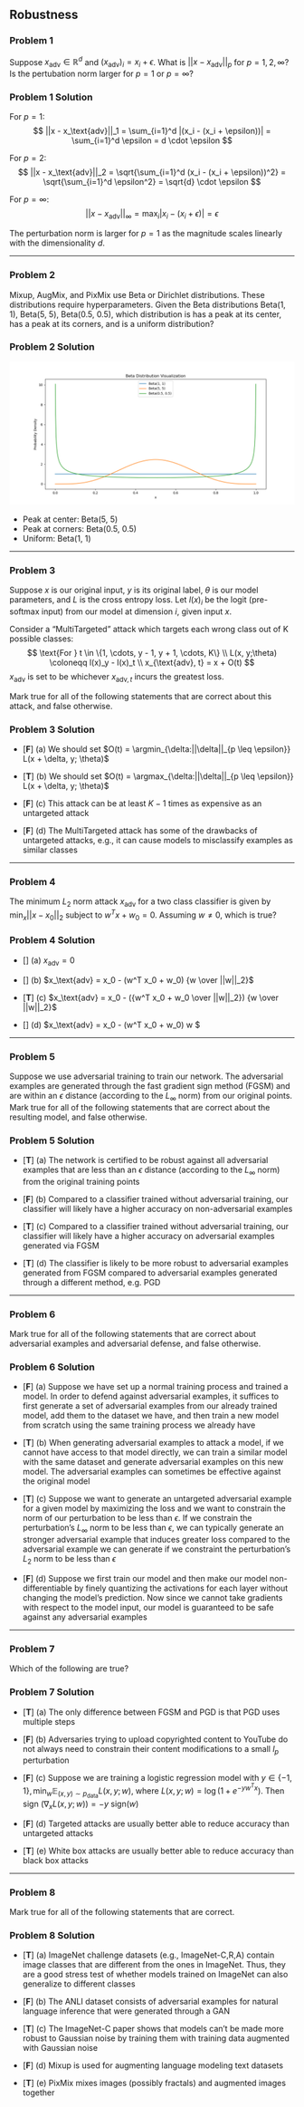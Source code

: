 ## Robustness

### Problem 1
Suppose $x_\text{adv} \in \mathbb{R}^d$ and $(x_\text{adv})_i = x_i + \epsilon$. What is $||x - x_\text{adv}||_p$ for $p = 1, 2, \infty$? Is the pertubation norm larger for $p = 1$ or $p = \infty$?

### Problem 1 Solution
For $p = 1$:
$$
||x - x_\text{adv}||_1 = \sum_{i=1}^d |(x_i - (x_i + \epsilon))| = \sum_{i=1}^d \epsilon = d \cdot \epsilon
$$

For $p = 2$:
$$
||x - x_\text{adv}||_2 = \sqrt{\sum_{i=1}^d (x_i - (x_i + \epsilon))^2} = \sqrt{\sum_{i=1}^d \epsilon^2} = \sqrt{d} \cdot \epsilon
$$

For $p = \infty$:
$$
||x - x_\text{adv}||_\infty = \max_i |x_i - (x_i + \epsilon)| = \epsilon
$$

The perturbation norm is larger for $p = 1$ as the magnitude scales linearly with the dimensionality $d$.

---

### Problem 2
Mixup, AugMix, and PixMix use Beta or Dirichlet distributions. These distributions require hyperparameters. Given the Beta distributions Beta(1, 1), Beta(5, 5), Beta(0.5, 0.5), which distribution is has a peak at its center, has a peak at its corners, and is a uniform distribution?

### Problem 2 Solution
![](img/beta%20distribution.png)
- Peak at center: Beta(5, 5)
- Peak at corners: Beta(0.5, 0.5)
- Uniform: Beta(1, 1)

---

### Problem 3
Suppose $x$ is our original input, $y$ is its original label, $\theta$ is our model parameters, and $L$ is the cross entropy loss. Let $l(x)_i$ be the logit (pre-softmax input) from our model at dimension $i$, given input $x$.

Consider a “MultiTargeted” attack which targets each wrong class out of K possible classes:
$$
\text{For } t \in \{1, \cdots, y - 1, y + 1, \cdots, K\} \\
L(x, y;\theta) \coloneqq l(x)_y - l(x)_t \\
x_{\text{adv}, t} = x + O(t)
$$
$x_\text{adv}$ is set to be whichever $x_{\text{adv}, t}$ incurs the greatest loss.

Mark true for all of the following statements that are correct about this attack, and false otherwise.

### Problem 3 Solution
- [**F**] (a) We should set $O(t) = \argmin_{\delta:||\delta||_{p \leq \epsilon}} L(x + \delta, y; \theta)$

- [**T**] (b) We should set $O(t) = \argmax_{\delta:||\delta||_{p \leq \epsilon}} L(x + \delta, y; \theta)$

- [**F**] (c) This attack can be at least $K − 1$ times as expensive as an untargeted attack

- [**F**] (d) The MultiTargeted attack has some of the drawbacks of untargeted attacks, e.g., it can cause models to misclassify examples as similar classes

---

### Problem 4
The minimum $L_2$ norm attack $x_\text{adv}$ for a two class classifier is given by $\min_x ||x - x_0||_2$ subject to $w^T x + w_0 = 0$. Assuming $w \neq 0$, which is true?

### Problem 4 Solution
- [] (a) $x_\text{adv} = 0$

- [] (b) $x_\text{adv} = x_0 - (w^T x_0 + w_0) {w \over ||w||_2}$

- [**T**] (c) $x_\text{adv} = x_0 - ({w^T x_0 + w_0 \over ||w||_2}) {w \over ||w||_2}$

- [] (d) $x_\text{adv} = x_0 - (w^T x_0 + w_0) w $

---

### Problem 5
Suppose we use adversarial training to train our network. The adversarial examples are generated through the fast gradient sign method (FGSM) and are within an $\epsilon$ distance (according to the $L_\infty$ norm) from our original points. Mark true for all of the following statements that are correct about the resulting model, and false otherwise.

### Problem 5 Solution
- [**T**] (a) The network is certified to be robust against all adversarial examples that are less than an $\epsilon$ distance (according to the $L_\infty$ norm) from the original training points

- [**F**] (b) Compared to a classifier trained without adversarial training, our classifier will likely have a higher accuracy on non-adversarial examples

- [**T**] (c) Compared to a classifier trained without adversarial training, our classifier will likely have a higher accuracy on adversarial examples generated via FGSM

- [**T**] (d) The classifier is likely to be more robust to adversarial examples generated from FGSM compared to adversarial examples generated through a different method, e.g. PGD

---

### Problem 6
Mark true for all of the following statements that are correct about adversarial examples and adversarial defense, and false otherwise.

### Problem 6 Solution
- [**F**] (a) Suppose we have set up a normal training process and trained a model. In order to defend against adversarial examples, it suffices to first generate a set of adversarial examples from our already trained model, add them to the dataset we have, and then train a new model from scratch using the same training process we already have

- [**T**] (b) When generating adversarial examples to attack a model, if we cannot have access to that model directly, we can train a similar model with the same dataset and generate adversarial examples on this new model. The adversarial examples can sometimes be effective against the original model

- [**T**] (c) Suppose we want to generate an untargeted adversarial example for a given model by maximizing the loss and we want to constrain the norm of our perturbation to be less than $\epsilon$. If we constrain the perturbation’s $L_\infty$ norm to be less than $\epsilon$, we can typically generate an stronger adversarial example that induces greater loss compared to the adversarial example we can generate if we constraint the perturbation’s $L_2$ norm to be less than $\epsilon$

- [**F**] (d) Suppose we first train our model and then make our model non-differentiable by finely quantizing the activations for each layer without changing the model’s prediction. Now since we cannot take gradients with respect to the model input, our model is guaranteed to be safe against any adversarial examples

---

### Problem 7
Which of the following are true?

### Problem 7 Solution
- [**T**] (a) The only difference between FGSM and PGD is that PGD uses multiple steps

- [**F**] (b) Adversaries trying to upload copyrighted content to YouTube do not always need to constrain their content modifications to a small $l_p$ perturbation

- [**F**] (c) Suppose we are training a logistic regression model with $y \in \{-1, 1\}, \min_w \mathbb{E}_{(x,y) \sim p_\text{data}} L(x, y;w)$, where $L(x, y;w) = \log(1 + e^{-yw^Tx})$. Then sign $(\nabla_x L(x, y;w)) = -y \text{ sign}(w)$

- [**F**] (d) Targeted attacks are usually better able to reduce accuracy than untargeted attacks

- [**T**] (e) White box attacks are usually better able to reduce accuracy than black box
attacks

---

### Problem 8
Mark true for all of the following statements that are correct.

### Problem 8 Solution
- [**T**] (a) ImageNet challenge datasets (e.g., ImageNet-C,R,A) contain image classes that are different from the ones in ImageNet. Thus, they are a good stress test of whether models trained on ImageNet can also generalize to different classes

- [**F**] (b) The ANLI dataset consists of adversarial examples for natural language inference that were generated through a GAN

- [**T**] (c) The ImageNet-C paper shows that models can’t be made more robust to Gaussian noise by training them with training data augmented with Gaussian noise

- [**F**] (d) Mixup is used for augmenting language modeling text datasets

- [**T**] (e) PixMix mixes images (possibly fractals) and augmented images together